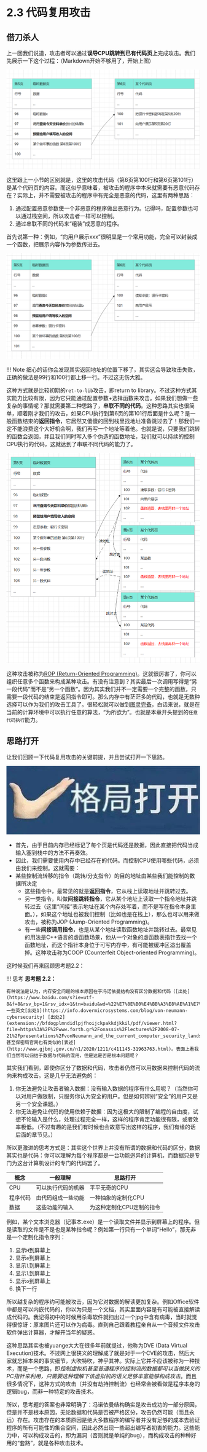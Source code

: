 # 2.3 代码复用攻击

## 借刀杀人

上一回我们说道，攻击者可以通过**误导CPU跳转到已有代码页上**完成攻击。我们先展示一下这个过程：（Markdown开始不够用了，开始上图）

![](../static/2.3%20%E5%9B%BE%E4%B8%80.png)

这里跟上一小节的区别就是，这里的攻击代码（第6页第100行和第6页第101行）是某个代码页的内容。而这似乎意味着，被攻击的程序中本来就需要有恶意代码存在？实际上，并不需要被攻击的程序中有完全是恶意的代码，这里有两种思路：

1. 通过配置恶意参数使一个非恶意的程序做出恶意行为。记得吗，配置参数也可以通过栈空间，所以攻击者一样可以控制。
2. 通过串联不同的代码来“组装”成恶意的程序。

首先说第一种：例如，“向用户展示xxx”很明显是一个常用功能，完全可以封装成一个函数，把展示内容作为参数传进去。

![](../static/2.3%20%E5%9B%BE%E4%BA%8C.png)

!!! Note
    细心的话你会发现其实返回地址的位置下移了，其实这会导致攻击失败，正确的做法是99行和100行都上移一行。不过这无伤大雅。

这种方式就是比较初期的`ret-to-lib`攻击，即return to library。不过这种方式其实能力比较有限，因为它只能通过配置参数+选择函数来攻击。如果我们想做一些复杂的事情呢？那就需要第二种思路了，**串联不同的代码**。这种思路其实也很简单，顺着刚才我们的攻击，如果CPU执行到第6页的第101行后面是什么呢？是一般函数结束的**返回指令**，它居然又傻傻的回到栈里找地址准备跳过去了！那我们一定不能浪费这个大好机会啊，我们再写一个地址等着他。也就是说，只要我们跳转的函数会返回，并且我们同时写入多个伪造的函数地址，我们就可以持续的控制CPU执行的代码，这就达到了串联不同代码的能力了。

![](../static/2.3%20%E5%9B%BE%E4%B8%89.png)

这种攻击被称为[ROP (Return-Oriented Programming)](https://zh.wikipedia.org/wiki/%E8%BF%94%E5%9B%9E%E5%AF%BC%E5%90%91%E7%BC%96%E7%A8%8B)。这就很厉害了，你可以组织任意多个函数来构成某种攻击。有没有注意到？其实最后一次调用写得是“另一段代码”而不是“另一个函数”。因为其实我们并不一定需要一个完整的函数，只需要一段代码的结束是返回指令即可。那么内存中有茫茫多的代码，也就是无数种选择可以作为我们的攻击工具了。很轻松就可以做到[图灵完备](https://zh.wikipedia.org/zh-cn/%E5%9C%96%E9%9D%88%E5%AE%8C%E5%82%99%E6%80%A7)，白话来说，就是在当前的计算环境中可以执行任意的算法，“为所欲为”。也就是本章开头提到的`任意代码执行`能力。

## 思路打开

让我们回顾一下代码复用攻击的关键前提，并且尝试打开一下思路。

![](../static/%E6%A0%BC%E5%B1%80%E6%89%93%E5%BC%80.jpeg)

+ 首先，由于目前内存已经标记了每个页是代码还是数据，因此直接把代码当成输入塞到栈中的方法不再奏效。
+ 因此，我们需要使用内存中已经存在的代码。而控制CPU使用哪些代码，必须由我们来控制。这就需要：
+ 某些控制流转移的指令（跳转/分支指令）的目的地址由某些我们能控制的数据所决定
    + 这些指令中，最常见的就是**返回指令**，它从栈上读取地址并跳转过去。
    + 另一类指令，叫做**间接跳转指令**，它从某个地址上读取一个指令地址并跳转过去（这里“间接”表示地址在某个内存处写着，而不是写在指令本身里面。），如果这个地址也被我们控制（比如也是在栈上），那么也可以用来做攻击，被称为JOP (Jump-Oriented Programming)。
    + 有一些**间接调用指令**，也是从某个地址读取函数地址并跳转过去。最常见的用法是C++语言的虚函数场景，他从一个对象的虚函数表指针去找一个函数地址，而这个指针本身位于可写内存中，有可能被缓冲区溢出覆盖掉。这种攻击称为COOP (Counterfeit Object-oriented Programming)。

这时候我们再来回顾思考题2.2：

!!! 思考
    **思考题 2.2：**
    
    有种说法是认为，内存安全问题的根本原因在于冯诺依曼结构没有区分数据和代码（[出处](https://www.baidu.com/s?ie=utf-8&f=8&rsv_bp=1&rsv_idx=1&tn=baidu&wd=%22%E7%8E%B0%E4%BB%A3%E8%AE%A1%E7%AE%97%E6%9C%BA%E7%B3%BB%E7%BB%9F%E9%81%B5%E5%BE%AA%E5%86%AF%E8%AF%BA%E4%BE%9D%E6%9B%BC%E4%BD%93%E7%B3%BB%E7%BB%93%E6%9E%84%3A%E6%B2%A1%E6%9C%89%E5%9C%A8%E5%86%85%E5%AD%98%E4%B8%AD%E4%B8%A5%E6%A0%BC%E5%8C%BA%E5%88%86%E8%AE%A1%E7%AE%97%E6%9C%BA%E7%A8%8B%E5%BA%8F%E7%9A%84%E6%95%B0%E6%8D%AE%E5%92%8C%E6%8C%87%E4%BB%A4%22&fenlei=256&rsv_pq=0xb9063ab3000becb6&rsv_t=340e3PXWH7v0RVSGz00dFcflLl23gy1GpITqexunC1Znnz2f8Ke2v0Ua%2FI5g&rqlang=en&rsv_enter=1&rsv_dl=tb&rsv_n=2&rsv_sug3=1&rsv_sug2=0&rsv_btype=i&inputT=716&rsv_sug4=716)）。一些英文[出处1](https://info.dovermicrosystems.com/blog/von-neumann-cybersecurity) [出处2](extension://bfdogplmndidlpjfhoijckpakkdjkkil/pdf/viewer.html?file=https%3A%2F%2Fwww.forth.gr%2Fonassis%2Flectures%2F2008-07-21%2Fpresentations%2FvonNeumann_and_the_current_computer_security_landscape.pdf)。甚至保密局官网也有类似的[表述](http://www.gjbmj.gov.cn/n1/2020/1211/c411145-31963763.html)。表面上看我们当然可以归结于数据与代码的混用，但是这是否是根本问题呢？

其实我们看到，即使你区分了数据和代码，攻击者仍然可以用数据来控制代码的流向来构成攻击。这是几乎无法避免的：

1. 你无法避免让攻击者输入数据：没有输入数据的程序有什么用呢？（当然你可以对用户做限制，只服务你认为安全的用户。但是如何辨别“安全”的用户又是另一个安全课题。）
2. 你无法避免让代码的使用依赖于数据：因为这极大的限制了编程的自由度，试想不论输入是什么，处理过程完全一样，这样的程序肯定功能很有限，或者效率极低。（不过有趣的是我们有时候也会故意写出这样的程序，我们有缘的话后面的章节见。）

所以更激进的思考方式是：其实这个世界上并没有所谓的数据和代码的区分，数据其实也是代码：你可以理解为每个程序都是一台功能迥异的计算机，而数据只是专门为这台计算机设计的专门的代码罢了。

概念     | 一般理解          | 思路打开
-------- | ---------------- | ----------
CPU      | 可以执行代码的机器 | 平平无奇的CPU
程序代码 | 由代码组成一些功能  | 一种抽象的定制化CPU
数据     | 这些功能的输入     | 为这种定制化CPU定制的指令

例如，某个文本浏览器（记事本.exe）是一个读取文件并显示到屏幕上的程序。但是读取的文件是不是也是某种指令呢？例如第一行只有一个单词“Hello”，那无非是一个定制化指令序列：

1. 显示`H`到屏幕上
2. 显示`e`到屏幕上
3. 显示`l`到屏幕上
4. 显示`l`到屏幕上
5. 显示`o`到屏幕上
6. 换下一行

所以越复杂的程序约可能被攻击，因为它对数据的解读更加复杂。例如Office软件中都是可以内嵌代码的，你以为只是一个文档，其实里面内容是有可能被直接解读成代码的。我记得初中的时候用杀毒软件就扫出过一个jpg中含有病毒，当时就觉得很惊讶：原来图片还可以作为病毒。直到自己跟着教程亲自从一个音频文件攻击软件弹出计算器，才解开当年的疑惑。

这种思路其实也被yuange大大在很多年前就提过，他称为DVE (Data Virtual Execution)技术。不过网上很狭义的理解成了就是对于一个CVE的攻击，然后大家就忘掉本来的事实细节，大吹特吹，神乎其神。实际上它并不应该被称为一种技术，而是一个思路，即*控制虚拟机甚至普通程序的控制流的数据都可以当做狭义的PC指针来利用，只需要这种理解下该虚拟机的语义足够丰富能够构成攻击*。而且很多情况下，这种方式的攻击（并没有劫持控制流）也经常会被看做是程序本身的逻辑bug，而非一种特定的攻击技术。

所以，思考题的答案也非常明确了：冯诺依曼结构确实是攻击成功的一部分原因，但是并不是根本原因，无论数据和代码是否被严格区分，攻击仍然可能（而且永远）存在。攻击存在的本质原因是绝大多数程序的编写者并没有足够的成本去验证程序的所有可能性的集合空间，因此必然出现一些超出编写者初衷的能力。这些能力中，可以构成攻击的，即为漏洞（否则就是单纯的bug），而构成攻击的种种好用的“套路”，就是各种攻击技术。
